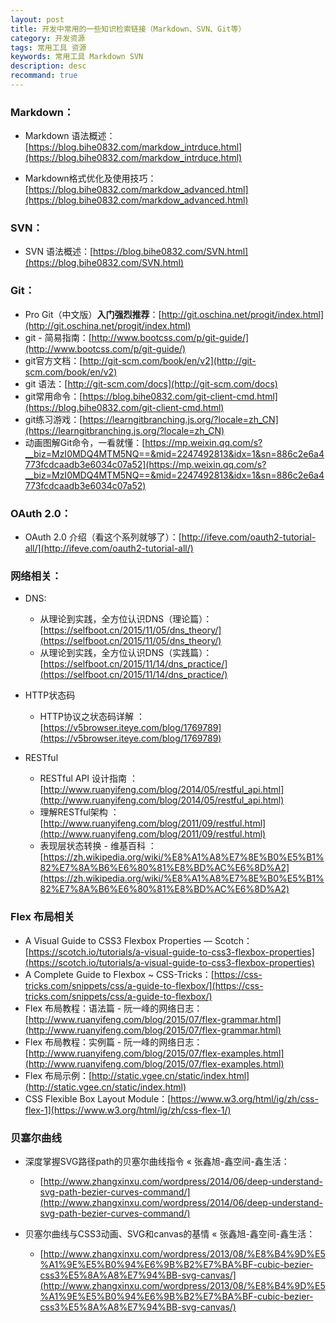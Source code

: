 ```yaml
---
layout: post
title: 开发中常用的一些知识检索链接（Markdown、SVN、Git等）
category: 开发资源
tags: 常用工具 资源
keywords: 常用工具 Markdown SVN
description: desc
recommand: true
---
```

### Markdown：

- Markdown 语法概述：[https://blog.bihe0832.com/markdow_intrduce.html](https://blog.bihe0832.com/markdow_intrduce.html)

- Markdown格式优化及使用技巧：[https://blog.bihe0832.com/markdow_advanced.html](https://blog.bihe0832.com/markdow_advanced.html)

### SVN：

- SVN 语法概述：[https://blog.bihe0832.com/SVN.html](https://blog.bihe0832.com/SVN.html)

### Git：

- Pro Git（中文版）**入门强烈推荐**：[http://git.oschina.net/progit/index.html](http://git.oschina.net/progit/index.html)
- git - 简易指南：[http://www.bootcss.com/p/git-guide/](http://www.bootcss.com/p/git-guide/)
- git官方文档：[http://git-scm.com/book/en/v2](http://git-scm.com/book/en/v2)
- git 语法：[http://git-scm.com/docs](http://git-scm.com/docs)
- git常用命令：[https://blog.bihe0832.com/git-client-cmd.html](https://blog.bihe0832.com/git-client-cmd.html)
- git练习游戏：[https://learngitbranching.js.org/?locale=zh_CN](https://learngitbranching.js.org/?locale=zh_CN)
- 动画图解Git命令，一看就懂：[https://mp.weixin.qq.com/s?__biz=MzI0MDQ4MTM5NQ==&mid=2247492813&idx=1&sn=886c2e6a4773fcdcaadb3e6034c07a52](https://mp.weixin.qq.com/s?__biz=MzI0MDQ4MTM5NQ==&mid=2247492813&idx=1&sn=886c2e6a4773fcdcaadb3e6034c07a52)
### OAuth 2.0：

- OAuth 2.0 介绍（看这个系列就够了）：[http://ifeve.com/oauth2-tutorial-all/](http://ifeve.com/oauth2-tutorial-all/)

### 网络相关：

- DNS:

	- 从理论到实践，全方位认识DNS（理论篇）：[https://selfboot.cn/2015/11/05/dns_theory/](https://selfboot.cn/2015/11/05/dns_theory/)
	- 从理论到实践，全方位认识DNS（实践篇）：[https://selfboot.cn/2015/11/14/dns_practice/](https://selfboot.cn/2015/11/14/dns_practice/)

- HTTP状态码

	- HTTP协议之状态码详解 ： [https://v5browser.iteye.com/blog/1769789](https://v5browser.iteye.com/blog/1769789)	
- RESTful 

	- RESTful API 设计指南 ： [http://www.ruanyifeng.com/blog/2014/05/restful_api.html](http://www.ruanyifeng.com/blog/2014/05/restful_api.html)
	- 理解RESTful架构 ： [http://www.ruanyifeng.com/blog/2011/09/restful.html](http://www.ruanyifeng.com/blog/2011/09/restful.html)
	- 表现层状态转换 - 维基百科 ： [https://zh.wikipedia.org/wiki/%E8%A1%A8%E7%8E%B0%E5%B1%82%E7%8A%B6%E6%80%81%E8%BD%AC%E6%8D%A2](https://zh.wikipedia.org/wiki/%E8%A1%A8%E7%8E%B0%E5%B1%82%E7%8A%B6%E6%80%81%E8%BD%AC%E6%8D%A2)

### Flex 布局相关
	
- A Visual Guide to CSS3 Flexbox Properties ― Scotch：[https://scotch.io/tutorials/a-visual-guide-to-css3-flexbox-properties](https://scotch.io/tutorials/a-visual-guide-to-css3-flexbox-properties)
- A Complete Guide to Flexbox ~ CSS-Tricks：[https://css-tricks.com/snippets/css/a-guide-to-flexbox/](https://css-tricks.com/snippets/css/a-guide-to-flexbox/)
- Flex 布局教程：语法篇 - 阮一峰的网络日志：[http://www.ruanyifeng.com/blog/2015/07/flex-grammar.html](http://www.ruanyifeng.com/blog/2015/07/flex-grammar.html)
- Flex 布局教程：实例篇 - 阮一峰的网络日志：[http://www.ruanyifeng.com/blog/2015/07/flex-examples.html](http://www.ruanyifeng.com/blog/2015/07/flex-examples.html)
- Flex 布局示例：[http://static.vgee.cn/static/index.html](http://static.vgee.cn/static/index.html)
- CSS Flexible Box Layout Module：[https://www.w3.org/html/ig/zh/css-flex-1](https://www.w3.org/html/ig/zh/css-flex-1/)


### 贝塞尔曲线
- 深度掌握SVG路径path的贝塞尔曲线指令 « 张鑫旭-鑫空间-鑫生活：
	
	- [http://www.zhangxinxu.com/wordpress/2014/06/deep-understand-svg-path-bezier-curves-command/](http://www.zhangxinxu.com/wordpress/2014/06/deep-understand-svg-path-bezier-curves-command/)

- 贝塞尔曲线与CSS3动画、SVG和canvas的基情 « 张鑫旭-鑫空间-鑫生活：

	- [http://www.zhangxinxu.com/wordpress/2013/08/%E8%B4%9D%E5%A1%9E%E5%B0%94%E6%9B%B2%E7%BA%BF-cubic-bezier-css3%E5%8A%A8%E7%94%BB-svg-canvas/](http://www.zhangxinxu.com/wordpress/2013/08/%E8%B4%9D%E5%A1%9E%E5%B0%94%E6%9B%B2%E7%BA%BF-cubic-bezier-css3%E5%8A%A8%E7%94%BB-svg-canvas/)
